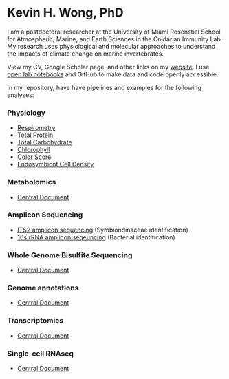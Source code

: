 # Kevin H. Wong, PhD

I am a postdoctoral researcher at the University of Miami Rosenstiel School for Atmospheric, Marine, and Earth Sciences in the Cnidarian Immunity Lab. My research uses physiological and molecular approaches to understand the impacts of climate change on marine invertebrates. 

View my CV, Google Scholar page, and other links on my [website](https://sites.google.com/view/kevin-h-wong/home/). I use [open lab notebooks](https://kevinhwong1.github.io/KevinHWong_Notebook/) and GitHub to make data and code openly accessible. 

In my repository, have have pipelines and examples for the following analyses:

### Physiology
* [Respirometry](https://github.com/kevinhwong1/KevinHWong_Notebook/blob/master/_posts/2023-03-10-Physiology-Central-Document.md#respirometry)
* [Total Protein](https://github.com/kevinhwong1/KevinHWong_Notebook/blob/master/_posts/2023-03-10-Physiology-Central-Document.md#total-protein)
* [Total Carbohydrate](https://github.com/kevinhwong1/KevinHWong_Notebook/blob/master/_posts/2023-03-10-Physiology-Central-Document.md#total-carbohydrate)
* [Chlorophyll](https://github.com/kevinhwong1/KevinHWong_Notebook/blob/master/_posts/2023-03-10-Physiology-Central-Document.md#cholorophyll)
* [Color Score](https://github.com/kevinhwong1/KevinHWong_Notebook/blob/master/_posts/2023-03-10-Physiology-Central-Document.md#color-score)
* [Endosymbiont Cell Density](https://github.com/kevinhwong1/KevinHWong_Notebook/blob/master/_posts/2023-03-10-Physiology-Central-Document.md#endosymbiont-cell-density)

### Metabolomics
* [Central Document](https://github.com/kevinhwong1/KevinHWong_Notebook/blob/master/_posts/2023-03-10-Metabolomics-Central-Document.md)

### Amplicon Sequencing
* [ITS2 amplicon sequencing](https://github.com/kevinhwong1/KevinHWong_Notebook/blob/master/_posts/2023-03-10-ITS2-Central-Document.md) (Symbiondinaceae identification)
* [16s rRNA amplicon seqeuncing](https://github.com/kevinhwong1/KevinHWong_Notebook/blob/master/_posts/2023-03-10-16s-Central-Document.md) (Bacterial identification)

### Whole Genome Bisulfite Sequencing
* [Central Document](https://github.com/kevinhwong1/KevinHWong_Notebook/blob/master/_posts/2023-03-10-Whole-Genome-Bisulfte-Sequencing-Central-Document.md)

### Genome annotations
* [Central Document](https://github.com/kevinhwong1/KevinHWong_Notebook/blob/master/_posts/2023-03-10-Genome-Annotation-Central-Document.md)

### Transcriptomics
* [Central Document](https://github.com/kevinhwong1/KevinHWong_Notebook/blob/master/_posts/2023-03-10-Transcriptomics-Central-Document.md)

### Single-cell RNAseq
* [Central Document](https://github.com/kevinhwong1/KevinHWong_Notebook/blob/master/_posts/2023-03-10-scRNAseq-Central-Document.md)
